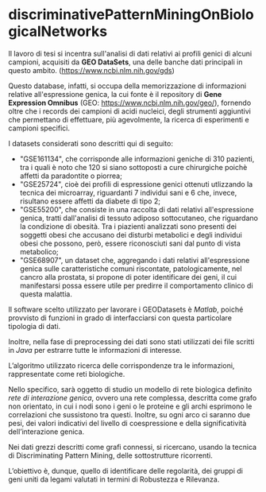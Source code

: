 # discriminativePatternMiningOnBiologicalNetworks

Il lavoro di tesi si incentra sull'analisi di dati relativi ai profili genici di alcuni campioni, acquisiti da  **GEO DataSets**, una delle banche dati principali in questo ambito. (https://www.ncbi.nlm.nih.gov/gds)

Questo database, infatti, si occupa della memorizzazione di informazioni relative all'espressione genica, la cui fonte è il repository di **Gene Expression Omnibus** (GEO: https://www.ncbi.nlm.nih.gov/geo/), fornendo oltre che i records dei campioni di acidi nucleici, degli strumenti aggiuntivi che permettano di effettuare, più agevolmente, la ricerca di esperimenti e campioni specifici.

I datasets considerati sono descritti qui di seguito:

- "GSE161134", che corrisponde alle informazioni geniche di 310 pazienti, tra i quali è noto che 120 si siano sottoposti a cure chirurgiche poichè affetti da paradontite o piorrea;
- "GSE25724", cioè dei profili di espressione genici ottenuti utlizzando la tecnica dei microarray, riguardanti 7 individui sani e 6 che, invece, risultano essere affetti da diabete di tipo 2;
- "GSE55200", che consiste in una raccolta di dati relativi all'espressione genica, tratti dall'analisi di tessuto adiposo sottocutaneo, che riguardano la condizione di obesità. Tra i piazienti analizzati sono presenti dei soggetti obesi che accusano dei disturbi metabolici e degli individui obesi che possono, però, essere riconosciuti sani dal punto di vista metabolico;
- "GSE68907", un dataset che, aggregando i dati relativi all'espressione genica sulle caratteristiche comuni riscontate, patologicamente, nel cancro alla prostata, si propone di poter identificare dei geni, il cui manifestarsi possa essere utile per predirre il comportamento clinico di questa malattia.

Il software scelto utilizzato per lavorare i GEODatasets è *Matlab*, poiché provvisto di funzioni in grado di interfacciarsi con questa particolare tipologia di dati.

Inoltre, nella fase di preprocessing dei dati sono stati utilizzati dei file scritti in *Java* per estrarre tutte le informazioni di interesse.

L’algoritmo utilizzato ricerca delle corrispondenze tra le informazioni, rappresentate come reti biologiche.

Nello specifico, sarà oggetto di studio un modello di rete biologica definito *rete di interazione genica*, ovvero una rete complessa, descritta come grafo non orientato, in cui i nodi sono i geni o le proteine e gli archi esprimono le correlazioni che sussistono tra questi. Inoltre, su ogni arco ci saranno due pesi, dei valori indicativi del livello di coespressione e della significatività dell’interazione genica.


Nei dati grezzi descritti come grafi connessi, si ricercano, usando la tecnica di Discriminating Pattern Mining, delle sottostrutture ricorrenti. 

L’obiettivo è, dunque, quello di identificare delle regolarità, dei gruppi di geni uniti da legami valutati in termini di Robustezza e Rilevanza.
